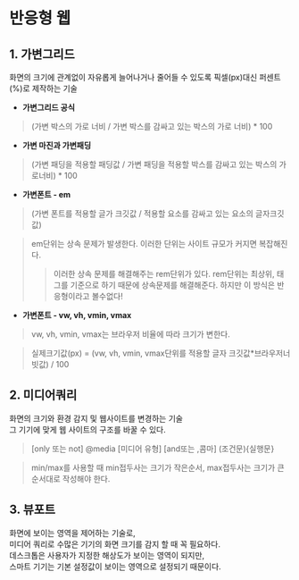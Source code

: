 # 반응형 웹
## 1. 가변그리드
화면의 크기에 관계없이 자유롭게 늘어나거나 줄어들 수 있도록 픽셀(px)대신 퍼센트(%)로 제작하는 기술
- **가변그리드 공식**
> (가변 박스의 가로 너비 / 가변 박스를 감싸고 있는 박스의 가로 너비) * 100 
- **가변 마진과 가변패딩**
> (가변 패딩을 적용할 패딩값 / 가변 패딩을 적용할 박스를 감싸고 있는 박스의 가로너비) * 100
- **가변폰트 - em**
> (가변 폰트를 적용할 글가 크깃값 / 적용할 요소를 감싸고 있는 요소의 글자크깃값)

> em단위는 상속 문제가 발생한다. 이러한 단위는 사이트 규모가 커지면 복잡해진다.
>> 이러한 상속 문제를 해결해주는 rem단위가 있다. rem단위는 최상위, <html></html>태그를 기준으로 하기 때문에 상속문제를 해결해준다. 하지만 이 방식은 반응형이라고 볼수없다!
- **가변폰트 - vw, vh, vmin, vmax**
> vw, vh, vmin, vmax는 브라우저 비율에 따라 크기가 변한다.

> 실제크기값(px) = (vw, vh, vmin, vmax단위를 적용할 글자 크깃값*브라우저너빗값) / 100

## 2. 미디어쿼리
화면의 크기와 환경 감지 및 웹사이트를 변경하는 기술<br>
그 기기에 맞게 웹 사이트의 구조를 바꿀 수 있다.
> [only 또는 not] @media [미디어 유형] [and또는 ,콤마] (조건문){실행문}

> min/max를 사용할 때 min접두사는 크기가 작은순서, max접두사는 크기가 큰 순서대로 작성해야 한다.

## 3. 뷰포트
화면에 보이는 영역을 제어하는 기술로,<br>
미디어 쿼리로 수많은 기기의 화면 크기를 감지 할 때 꼭 필요하다.<br>
데스크톱은 사용자가 지정한 해상도가 보이는 영역이 되지만,<br>
스마트 기기는 기본 설정값이 보이는 영역으로 설정되기 때문이다.
